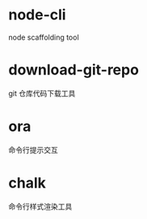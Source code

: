 # node-cli
node  scaffolding  tool

# download-git-repo
git 仓库代码下载工具
# ora
命令行提示交互

# chalk
命令行样式渲染工具
